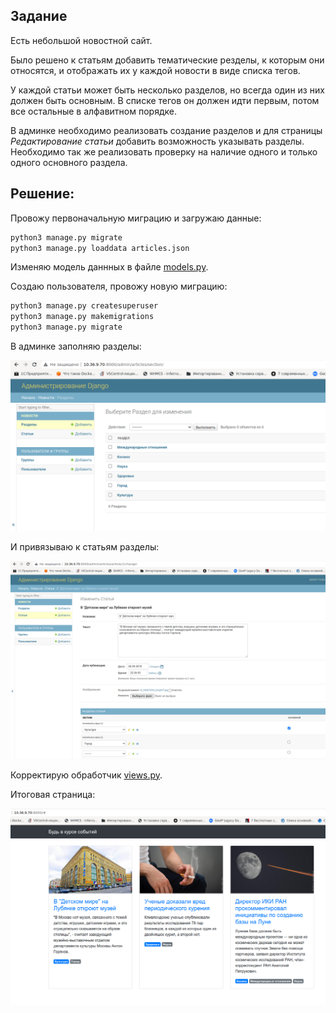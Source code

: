 ## Задание

Есть небольшой новостной сайт.

Было решено к статьям добавить тематические резделы, к которым они относятся, и отображать их у каждой новости в виде списка тегов.

У каждой статьи может быть несколько разделов, но всегда один из них должен быть основным.
В списке тегов он должен идти первым, потом все остальные в алфавитном порядке.

В админке необходимо реализовать создание разделов
и для страницы _Редактирование статьи_ добавить возможность указывать разделы.
Необходимо так же реализовать проверку на наличие одного и только одного основного раздела.

## Решение:  

Провожу первоначальную миграцию и загружаю данные:  

```python
python3 manage.py migrate
python3 manage.py loaddata articles.json
```

Изменяю модель даннных в файле [models.py](articles/models.py).

Создаю пользователя, провожу новую миграцию:

```python
python3 manage.py createsuperuser
python3 manage.py makemigrations
python3 manage.py migrate

```

В админке заполняю разделы:  
  
![images/sections.png](images/sections.png)  


И привязываю к статьям разделы:  
  
![images/article_sections.png](images/article_sections.png)  


Корректирую обработчик [views.py](articles/views.py). 
  
Итоговая страница:  
  
![images/list_articles.png](images/list_articles.png)  
